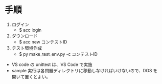 # 手順
1. ログイン
    - $ acc login
1. ダウンロード
    - $ acc new コンテストID
1. テスト環境作成
    - $ py make_test_env.py -c コンテストID

- VS code の unittest は、VS Code で実施
- sample 実行は各問題ディレクトリに移動しなければいけないので、DOS を開いて置くとよい。


